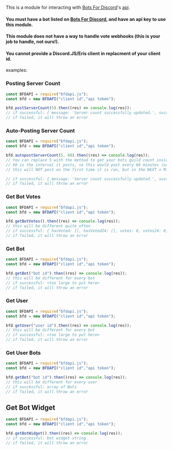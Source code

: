 This is a module for interacting with [Bots For Discord](https://botsfordiscord.com)'s [api](https://docs.botsfordiscord.com).

#### You must have a bot listed on [Bots For Discord](https://botsfordiscord.com), and have an api key to use this module.
#### This module does not have a way to handle vote webhooks (this is your job to handle, not ours!).
#### You cannot provide a Discord.JS/Eris client in replacment of your client id.

examples:

### Posting Server Count
```javascript
const BFDAPI = require("bfdapi.js");
const bfd = new BFDAPI("client id","api token");

bfd.postServerCount(5).then((res) => console.log(res));
// if successful: { message: 'Server count successfully updated.', success: true }
// if failed, it will throw an error
```

### Auto-Posting Server Count
```javascript
const BFDAPI = require("bfdapi.js");
const bfd = new BFDAPI("client id","api token");

bfd.autopostServerCount(5, 60).then((res) => console.log(res));
// You can replace 5 with the method to get your bots guild count inside Number()
// 60 is the interval it posts, so this would post every 60 minutes (or every hour)
// this will NOT post on the first time it is ran, but in the NEXT x Minutes you set.

// if successful: { message: 'Server count successfully updated.', success: true }
// if failed, it will throw an error
```

### Get Bot Votes
```javascript
const BFDAPI = require("bfdapi.js");
const bfd = new BFDAPI("client id","api token");

bfd.getBotVotes().then((res) => console.log(res));
// this will be different quite often
// if successful: { hasVoted: [], hasVoted24: [], votes: 0, votes24: 0, votesMonth: 0}
// if failed, it will throw an error
```

### Get Bot
```javascript
const BFDAPI = require("bfdapi.js");
const bfd = new BFDAPI("client id","api token");

bfd.getBot("bot id").then((res) => console.log(res));
// this will be different for every bot
// if successful: <too large to put here>
// if failed, it will throw an error
```

### Get User
```javascript
const BFDAPI = require("bfdapi.js");
const bfd = new BFDAPI("client id","api token");

bfd.getUser("user id").then((res) => console.log(res));
// this will be different for every bot
// if successful: <too large to put here>
// if failed, it will throw an error
```

### Get User Bots
```javascript
const BFDAPI = require("bfdapi.js");
const bfd = new BFDAPI("client id","api token");

bfd.getBot("bot id").then((res) => console.log(res));
// this will be different for every user
// if successful: array of Bots
// if failed, it will throw an error
```

## Get Bot Widget
```javascript
const BFDAPI = require("bfdapi.js");
const bfd = new BFDAPI("client id","api token");

bfd.getBotWidget().then((res) => console.log(res));
// if successful: bot widget string
// if failed, it will throw an error
```

